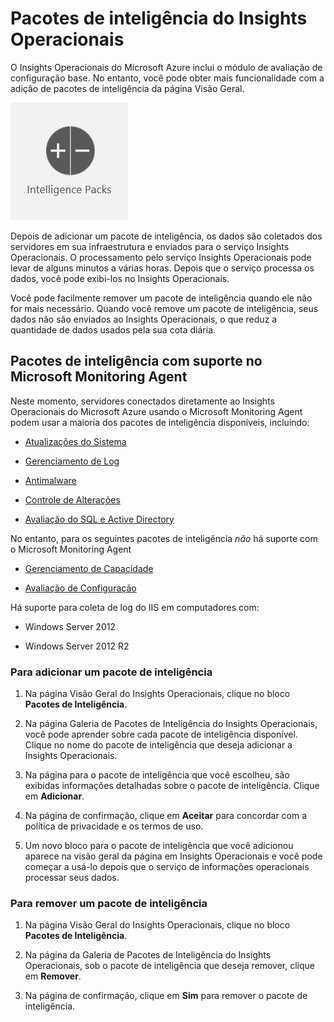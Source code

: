 ﻿<properties 
    pageTitle="Pacotes de inteligência do Insights Operacionais" 
    description="Você pode adicionar outras funcionalidades ao Insights Operacionais com pacotes de inteligência" 
    services="operational-insights" 
    documentationCenter="" 
    authors="bandersmsft" 
    manager="jwhit" 
    editor=""/>

<tags 
    ms.service="operational-insights" 
    ms.workload="operational-insights" 
    ms.tgt_pltfrm="na" 
    ms.devlang="na" 
    ms.topic="article" 
    ms.date="03/20/2015" 
    ms.author="banders"/>

# Pacotes de inteligência do Insights Operacionais

O Insights Operacionais do Microsoft Azure inclui o módulo de avaliação de configuração base. No entanto, você pode obter mais funcionalidade com a adição de pacotes de inteligência da página Visão Geral.

![imagem do ícone de pacotes de inteligência](./media/operational-insights-add-intelligence-pack/overview-intelpacks.png)

Depois de adicionar um pacote de inteligência, os dados são coletados dos servidores em sua infraestrutura e enviados para o serviço Insights Operacionais. O processamento pelo serviço Insights Operacionais pode levar de alguns minutos a várias horas. Depois que o serviço processa os dados, você pode exibi-los no Insights Operacionais.

Você pode facilmente remover um pacote de inteligência quando ele não for mais necessário. Quando você remove um pacote de inteligência, seus dados não são enviados ao Insights Operacionais, o que reduz a quantidade de dados usados pela sua cota diária.

## Pacotes de inteligência com suporte no Microsoft Monitoring Agent

Neste momento, servidores conectados diretamente ao Insights Operacionais do Microsoft Azure usando o Microsoft Monitoring Agent podem usar a maioria dos pacotes de inteligência disponíveis, incluindo:

- [Atualizações do Sistema](operational-insights-updates.md)

- [Gerenciamento de Log](operational-insights-log-collection.md)

- [Antimalware](operational-insights-antimalware.md)

- [Controle de Alterações](operational-insights-change-tracking.md)

- [Avaliação do SQL e Active Directory](operational-insights-assessment.md)

No entanto, para os seguintes pacotes de inteligência  *não* há suporte com o Microsoft Monitoring Agent

- [Gerenciamento de Capacidade](operational-insights-capacity.md)

- [Avaliação de Configuração](operational-insights-configuration-assessment.md)

Há suporte para coleta de log do IIS em computadores com:

- Windows Server 2012

- Windows Server 2012 R2

### Para adicionar um pacote de inteligência


1. Na página Visão Geral do Insights Operacionais, clique no bloco **Pacotes de Inteligência**.


2. Na página Galeria de Pacotes de Inteligência do Insights Operacionais, você pode aprender sobre cada pacote de inteligência disponível. Clique no nome do pacote de inteligência que deseja adicionar a Insights Operacionais.


3. Na página para o pacote de inteligência que você escolheu, são exibidas informações detalhadas sobre o pacote de inteligência. Clique em **Adicionar**.


4. Na página de confirmação, clique em **Aceitar** para concordar com a política de privacidade e os termos de uso.


5. Um novo bloco para o pacote de inteligência que você adicionou aparece na visão geral da página em Insights Operacionais e você pode começar a usá-lo depois que o serviço de informações operacionais processar seus dados.




### Para remover um pacote de inteligência



1. Na página Visão Geral do Insights Operacionais, clique no bloco **Pacotes de Inteligência**.


2. Na página da Galeria de Pacotes de Inteligência do Insights Operacionais, sob o pacote de inteligência que deseja remover, clique em **Remover**.


3. Na página de confirmação, clique em **Sim** para remover o pacote de inteligência.




<!--HONumber=52-->